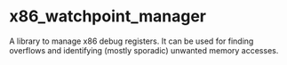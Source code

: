 # x86_watchpoint_manager
A library to manage x86 debug registers. It can be used for finding overflows and identifying (mostly sporadic) unwanted memory accesses.
